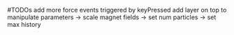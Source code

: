 #TODOs
	add more force events triggered by keyPressed
	add layer on top to manipulate parameters
	 -> scale magnet fields 
	 -> set num particles
	 -> set max history